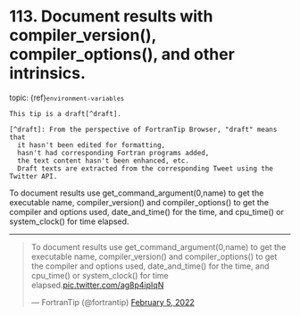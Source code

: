 # <span class='text-muted'>113.</span> Document results with compiler_version(), compiler_options(), and other intrinsics.

<span style='font-size: small;' class='text-muted'>topic: {ref}`environment-variables`</span>

```{note}
This tip is a draft[^draft].

[^draft]: From the perspective of FortranTip Browser, "draft" means that
  it hasn't been edited for formatting,
  hasn't had corresponding Fortran programs added,
  the text content hasn't been enhanced, etc.
  Draft texts are extracted from the corresponding Tweet using the Twitter API.
```

To document results use get_command_argument(0,name) to get the
executable name, compiler_version() and compiler_options() to get the compiler and options used, date_and_time() for the time, and cpu_time() or system_clock() for time elapsed.


---

<blockquote class="twitter-tweet"><p lang="en" dir="ltr">To document results use get_command_argument(0,name) to get the<br>executable name, compiler_version() and compiler_options() to get the compiler and options used, date_and_time() for the time, and cpu_time() or system_clock() for time elapsed.<a href="https://t.co/ag8p4ipIqN">pic.twitter.com/ag8p4ipIqN</a></p>&mdash; FortranTip (@fortrantip) <a href="https://twitter.com/fortrantip/status/1489952805649588226?ref_src=twsrc%5Etfw">February 5, 2022</a></blockquote><script async src="https://platform.twitter.com/widgets.js" charset="utf-8"></script>